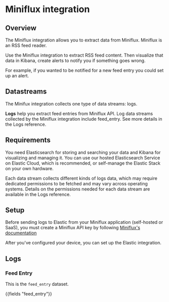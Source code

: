 # Miniflux integration

## Overview

The Miniflux integration allows you to extract data from Miniflux. Miniflux is an RSS feed reader.

Use the Miniflux integration to extract RSS feed content. Then visualize that data in Kibana, create alerts to notify you if something goes wrong.

For example, if you wanted to be notified for a new feed entry you could set up an alert. 

## Datastreams

The Minifux integration collects one type of data streams: logs.

**Logs** help you extract feed entries from Miniflux API.
Log data streams collected by the Miniflux integration include feed_entry. See more details in the Logs reference.


## Requirements

You need Elasticsearch for storing and searching your data and Kibana for visualizing and managing it. You can use our hosted Elasticsearch Service on Elastic Cloud, which is recommended, or self-manage the Elastic Stack on your own hardware.

Each data stream collects different kinds of logs data, which may require dedicated permissions to be fetched and may vary across operating systems. Details on the permissions needed for each data stream are available in the Logs reference.

## Setup

Before sending logs to Elastic from your Miniflux application (self-hosted or SaaS), you must create a Miniflux API key by following [Miniflux's documentation](https://miniflux.app/docs/api.html#authentication)

After you've configured your device, you can set up the Elastic integration.

## Logs

### Feed Entry

This is the `feed_entry` dataset.

{{fields "feed_entry"}}

